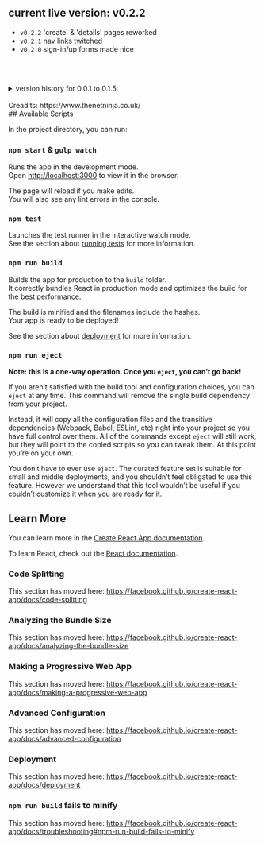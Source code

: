## current live version: v0.2.2
- `v0.2.2` 'create' & 'details' pages reworked
- `v0.2.1` nav links twitched
- `v0.2.0` sign-in/up forms made nice 

<br><br>

<details>
<summary>version history for 0.0.1 to 0.1.5:</summary>
<br>

- `v0.1.5` more svg icons, signIn/Up page styled
- `v0.1.4` sass added for ProjectDetails & CreateProject. Created MergeSvg function ver1.
- `v0.1.3` create hero live function, svg scaled down, credits: https://jakearchibald.github.io/svgomg/
- `v0.1.2` sass edits
- `v0.1.1` svg added, validation project done
- `v0.1.0` finished the fundamentals
- `v0.0.9a/b` User sign up system + profile data access & Date change.
- `v0.0.8` Redirections
- `v0.0.7a/b` Authentication, creating user system - logging in/out.
- `v0.0.6` Dependecies version changed. Connect to firebase and displaying data.
- `v0.0.5` Firebase implementation
- `v0.0.4` redux-thunk
- `v0.0.3b` Adding dummy data.
- `v0.0.3a` Redux, reducers set up, store set up
- `v0.0.1-0.0.3` Project init
</details>

<br>
Creadits: https://www.thenetninja.co.uk/
<br>
## Available Scripts

In the project directory, you can run:

### `npm start` & `gulp watch`

Runs the app in the development mode.<br>
Open [http://localhost:3000](http://localhost:3000) to view it in the browser.

The page will reload if you make edits.<br>
You will also see any lint errors in the console.

### `npm test`

Launches the test runner in the interactive watch mode.<br>
See the section about [running tests](https://facebook.github.io/create-react-app/docs/running-tests) for more information.

### `npm run build`

Builds the app for production to the `build` folder.<br>
It correctly bundles React in production mode and optimizes the build for the best performance.

The build is minified and the filenames include the hashes.<br>
Your app is ready to be deployed!

See the section about [deployment](https://facebook.github.io/create-react-app/docs/deployment) for more information.

### `npm run eject`

**Note: this is a one-way operation. Once you `eject`, you can’t go back!**

If you aren’t satisfied with the build tool and configuration choices, you can `eject` at any time. This command will remove the single build dependency from your project.

Instead, it will copy all the configuration files and the transitive dependencies (Webpack, Babel, ESLint, etc) right into your project so you have full control over them. All of the commands except `eject` will still work, but they will point to the copied scripts so you can tweak them. At this point you’re on your own.

You don’t have to ever use `eject`. The curated feature set is suitable for small and middle deployments, and you shouldn’t feel obligated to use this feature. However we understand that this tool wouldn’t be useful if you couldn’t customize it when you are ready for it.

## Learn More

You can learn more in the [Create React App documentation](https://facebook.github.io/create-react-app/docs/getting-started).

To learn React, check out the [React documentation](https://reactjs.org/).

### Code Splitting

This section has moved here: https://facebook.github.io/create-react-app/docs/code-splitting

### Analyzing the Bundle Size

This section has moved here: https://facebook.github.io/create-react-app/docs/analyzing-the-bundle-size

### Making a Progressive Web App

This section has moved here: https://facebook.github.io/create-react-app/docs/making-a-progressive-web-app

### Advanced Configuration

This section has moved here: https://facebook.github.io/create-react-app/docs/advanced-configuration

### Deployment

This section has moved here: https://facebook.github.io/create-react-app/docs/deployment

### `npm run build` fails to minify

This section has moved here: https://facebook.github.io/create-react-app/docs/troubleshooting#npm-run-build-fails-to-minify
